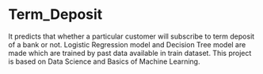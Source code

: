 # Term_Deposit
It predicts that whether a particular customer will subscribe to term deposit of a bank or not.
Logistic Regression model and Decision Tree model are made which are trained by past data available in train dataset.
This project is based on Data Science and Basics of Machine Learning.
